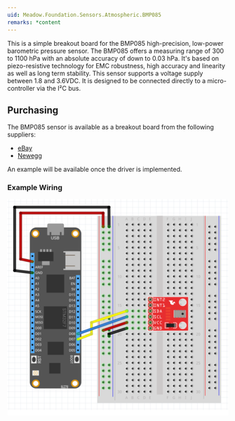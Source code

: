 ```yaml
---
uid: Meadow.Foundation.Sensors.Atmospheric.BMP085
remarks: *content
---
```


This is a simple breakout board for the BMP085 high-precision, low-power barometric pressure sensor. The BMP085 offers a measuring range of 300 to 1100 hPa with an absolute accuracy of down to 0.03 hPa. It's based on piezo-resistive technology for EMC robustness, high accuracy and linearity as well as long term stability. This sensor supports a voltage supply between 1.8 and 3.6VDC. It is designed to be connected directly to a micro-controller via the I²C bus.

## Purchasing

The BMP085 sensor is available as a breakout board from the following suppliers:

* [eBay](https://www.ebay.ca/i/264079528208?chn=ps&mkevt=1&mkrid=706-89093-2056-0&mkcid=2&dispItem=1)
* [Newegg](https://www.newegg.ca/Product/Product.aspx?Item=9SIAHS380B7879&ignorebbr=1&source=region&nm_mc=KNC-GoogleAdwordsCAMKPL-PC&cm_mmc=KNC-GoogleAdwordsCAMKPL-PC-_-pla-Omicron-_-Gadgets-_-9SIAHS380B7879&gclid=Cj0KCQiA-8PjBRCWARIsADc18TLajOL-0XnxU_Rf-fKnyOzw8iv3fekb3e_9rwLBZ87KViDusU6fRcMaAvHeEALw_wcB)

An example will be available once the driver is implemented.

### Example Wiring

![](../../API_Assets/Meadow.Foundation.Sensors.Atmospheric.BMP085/BMP085.svg)